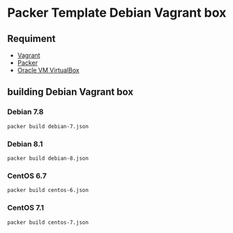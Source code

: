 Packer Template Debian Vagrant box
=========================================

Requiment
---------
- [Vagrant](http://www.vagrantup.com/ "Vagrant")
- [Packer](http://www.packer.io/ "Packer")
- [Oracle VM VirtualBox](https://www.virtualbox.org/ "Oracle VM VirtualBox")

building Debian Vagrant box
----------------------------------

### Debian 7.8

```
packer build debian-7.json
```

### Debian 8.1

```
packer build debian-8.json
```

### CentOS 6.7

```
packer build centos-6.json
```

### CentOS 7.1

```
packer build centos-7.json
```
